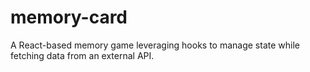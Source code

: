 # memory-card

A React-based memory game leveraging hooks to manage state while fetching data from an external API.
